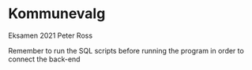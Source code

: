 # Kommunevalg
Eksamen 2021 Peter Ross

Remember to run the SQL scripts before running the program in order to connect the back-end
